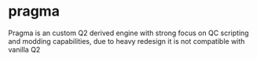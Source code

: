 # pragma
Pragma is an custom Q2 derived engine with strong focus on QC scripting and modding capabilities, due to heavy redesign it is not compatible with vanilla Q2
